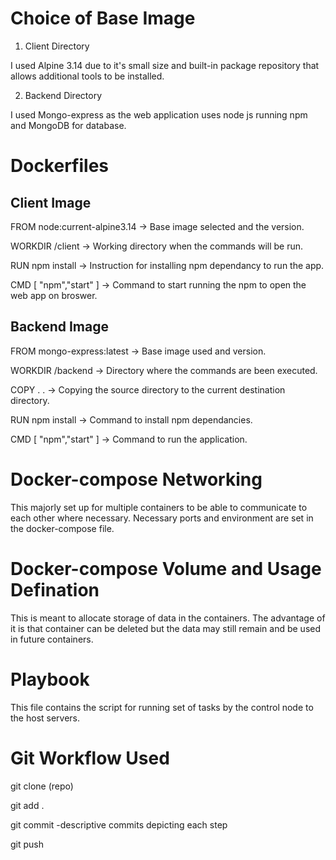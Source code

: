 
# Choice of Base Image
1. Client Directory

I used Alpine 3.14 due to it's small size and built-in package repository that allows additional tools to be installed.

2. Backend Directory

I used Mongo-express as the web application uses node js running npm and MongoDB for database.

# Dockerfiles
## Client Image
FROM node:current-alpine3.14 -> Base image selected and the version.

WORKDIR /client -> Working directory when the commands will be run.

RUN npm install -> Instruction for installing npm dependancy to run the app.

CMD [ "npm","start" ] -> Command to start running the npm to open the web app on broswer.

## Backend Image
FROM mongo-express:latest -> Base image used and version.

WORKDIR /backend -> Directory where the commands are been executed.

COPY . . -> Copying the source directory to the current destination directory.

RUN npm install -> Command to install npm dependancies.

CMD [ "npm","start" ] -> Command to run the application.

# Docker-compose Networking
This majorly set up for multiple containers to be able to communicate to each other where necessary. Necessary ports and environment are set in the docker-compose file.

# Docker-compose Volume and Usage Defination
This is meant to allocate storage of data in the containers. The advantage of it is that container can be deleted but the data may still remain and be used in future containers.

# Playbook
This file contains the script for running set of tasks by the control node to the host servers.

# Git Workflow Used

git clone (repo)

git add .

git commit -descriptive commits depicting each step

git push 

